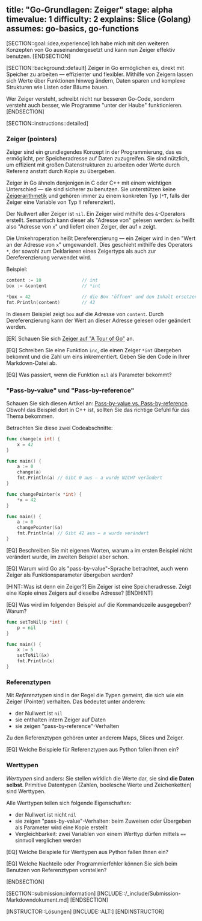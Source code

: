 title: "Go-Grundlagen: Zeiger"
stage: alpha
timevalue: 1
difficulty: 2
explains: Slice (Golang)
assumes: go-basics, go-functions
---

[SECTION::goal::idea,experience]
Ich habe mich mit den weiteren Konzepten von Go auseinandergesetzt und kann nun
Zeiger effektiv benutzen.
[ENDSECTION]

[SECTION::background::default]
Zeiger in Go ermöglichen es, direkt mit Speicher zu arbeiten — effizienter und flexibler. 
Mithilfe von Zeigern lassen sich Werte über Funktionen hinweg ändern, Daten sparen 
und komplexe Strukturen wie Listen oder Bäume bauen.

Wer Zeiger versteht, schreibt nicht nur besseren Go-Code, sondern versteht auch besser, 
wie Programme "unter der Haube" funktionieren.
[ENDSECTION]

[SECTION::instructions::detailed]


### Zeiger (pointers)

Zeiger sind ein grundlegendes Konzept in der Programmierung, das es ermöglicht, per Speicheradresse
auf Daten zuzugreifen.
Sie sind nützlich, um effizient mit großen Datenstrukturen zu arbeiten oder
Werte durch Referenz anstatt durch Kopie zu übergeben.

Zeiger in Go ähneln denjenigen in C oder C++ mit einem wichtigen Unterschied — sie sind sicherer zu
benutzen.
Sie unterstützen keine
[Zeigerarithmetik](https://www.tutorialspoint.com/cprogramming/c_pointer_arithmetic.htm)
und gehören immer zu einem konkreten Typ
(`*T`, falls der Zeiger eine Variable von Typ `T` referenziert).

Der Nullwert aller Zeiger ist `nil`.
Ein Zeiger wird mithilfe des `&`-Operators erstellt.
Semantisch kann dieser als "Adresse von" gelesen werden: `&x` heißt also "Adresse von `x`"
und liefert einen Zeiger, der auf `x` zeigt.

Die Umkehroperation heißt Dereferenzierung — ein Zeiger wird in den "Wert an der Adresse von `x`"
umgewandelt.
Dies geschieht mithilfe des Operators `*`, der sowohl zum Deklarieren eines Zeigertyps als auch
zur Dereferenzierung verwendet wird.

Beispiel:

```go
content := 10               // int
box := &content             // *int

*box = 42                   // die Box "öffnen" und den Inhalt ersetzen
fmt.Println(content)        // 42
```

In diesem Beispiel zeigt `box` auf die Adresse von `content`.
Durch Dereferenzierung kann der Wert an dieser Adresse gelesen oder geändert werden.

[ER] Schauen Sie sich 
[Zeiger auf "A Tour of Go"](https://go.dev/tour/moretypes/1)
an.

[EQ] Schreiben Sie eine Funktion `inc`, die einen Zeiger `*int` übergeben bekommt und
die Zahl um eins inkrementiert. 
Geben Sie den Code in Ihrer Markdown-Datei ab.

[EQ] Was passiert, wenn die Funktion `nil` als Parameter bekommt?

<!-- time estimate: 10 min -->


### "Pass-by-value" und "Pass-by-reference"

Schauen Sie sich diesen Artikel an:
[Pass-by-value vs. Pass-by-reference](https://www.educative.io/answers/pass-by-value-vs-pass-by-reference).
Obwohl das Beispiel dort in C++ ist, sollten Sie das richtige Gefühl für das Thema bekommen.

Betrachten Sie diese zwei Codeabschnitte:
```go
func change(x int) {
	x = 42
}

func main() {
	a := 0
	change(a)
	fmt.Println(a) // Gibt 0 aus — a wurde NICHT verändert
}
```

```go
func changePointer(x *int) {
    *x = 42
}

func main() {
    a := 0
    changePointer(&a)
    fmt.Println(a) // Gibt 42 aus — a wurde verändert
}
```

[EQ] Beschreiben Sie mit eigenen Worten, warum `a` im ersten Beispiel nicht verändert 
wurde, im zweiten Beispiel aber schon.

[EQ] Warum wird Go als "pass-by-value"-Sprache betrachtet, auch wenn Zeiger als 
Funktionsparameter übergeben werden?

[HINT::Was ist denn ein Zeiger?]
Ein Zeiger ist eine Speicheradresse. 
Zeigt eine Kopie eines Zeigers auf dieselbe Adresse?
[ENDHINT]

[EQ] Was wird im folgenden Beispiel auf die Kommandozeile ausgegeben?
Warum?

```go
func setToNil(p *int) {
    p = nil
}

func main() {
    x := 5
    setToNil(&x)
    fmt.Println(x)
}
```

<!-- time estimate: 20 min -->


### Referenztypen

Mit _Referenztypen_ sind in der Regel die Typen gemeint, die sich wie ein Zeiger (Pointer)
verhalten.
Das bedeutet unter anderem:

- der Nullwert ist `nil`
- sie enthalten intern Zeiger auf Daten
- sie zeigen "pass-by-reference"-Verhalten

Zu den Referenztypen gehören unter anderem Maps, Slices und Zeiger.

[EQ] Welche Beispiele für Referenztypen aus Python fallen Ihnen ein?

<!-- time estimate: 5 min -->


### Werttypen

_Werttypen_ sind anders: Sie stellen wirklich die Werte dar, sie sind **die Daten selbst**.
Primitive Datentypen (Zahlen, boolesche Werte und Zeichenketten) sind Werttypen.

Alle Werttypen teilen sich folgende Eigenschaften:

- der Nullwert ist nicht `nil`
- sie zeigen "pass-by-value"-Verhalten: beim Zuweisen oder Übergeben als Parameter wird eine Kopie
  erstellt
- Vergleichbarkeit: zwei Variablen von einem Werttyp dürfen mittels `==` sinnvoll verglichen werden

[EQ] Welche Beispiele für Werttypen aus Python fallen Ihnen ein?

[EQ] Welche Nachteile oder Programmierfehler können Sie sich beim Benutzen von
Referenztypen vorstellen?

<!-- time estimate: 10 min -->
[ENDSECTION]


[SECTION::submission::information]
[INCLUDE::/_include/Submission-Markdowndokument.md]
[ENDSECTION]

[INSTRUCTOR::Lösungen]
[INCLUDE::ALT:]
[ENDINSTRUCTOR]
